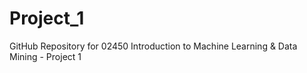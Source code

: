 # Project_1
GitHub Repository for 02450 Introduction to Machine Learning &amp; Data Mining - Project 1
